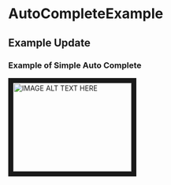 # AutoCompleteExample
## Example Update 
### Example of Simple Auto Complete

<a href="https://www.youtube.com/watch?v=-MsvER1dpjM" target="_blank"><img src="https://www.youtube.com/watch?v=-MsvER1dpjM/0.jpg" 
alt="IMAGE ALT TEXT HERE" width="240" height="180" border="10" /></a>
